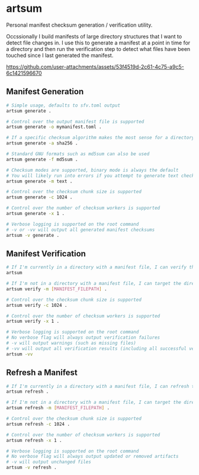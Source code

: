 # artsum

Personal manifest checksum generation / verification utility.

Occssionally I build manifests of large directory structures that I want to detect file changes in.
I use this to generate a manifest at a point in time for a directory and then run the verification step to detect what files have been touched since I last generated the manifest.

https://github.com/user-attachments/assets/53f4519d-2c61-4c75-a9c5-6c1421596670

## Manifest Generation

```bash
# Simple usage, defaults to sfv.toml output
artsum generate .

# Control over the output manifest file is supported
artsum generate -o mymanifest.toml .

# If a specific checksum algorithm makes the most sense for a directory, I can specify the algorithm
artsum generate -a sha256 .

# Standard GNU formats such as md5sum can also be used
artsum generate -f md5sum .

# Checksum modes are supported, binary mode is always the default
# You will likely run into errors if you attempt to generate text checksums in directories that contain files not using only UTF-8
artsum generate -m text .

# Control over the checksum chunk size is supported
artsum generate -c 1024 .

# Control over the number of checksum workers is supported
artsum generate -x 1 .

# Verbose logging is supported on the root command
# -v or -vv will output all generated manifest checksums
artsum -v generate .
```

## Manifest Verification

```bash
# If I'm currently in a directory with a manifest file, I can verify the manifest
artsum

# If I'm not in a directory with a manifest file, I can target the directory with the manifest
artsum verify -m [MANIFEST_FILEPATH] .

# Control over the checksum chunk size is supported
artsum verify -c 1024 .

# Control over the number of checksum workers is supported
artsum verify -x 1 .

# Verbose logging is supported on the root command
# No verbose flag will always output verification failures
# -v will output warnings (such as missing files)
# -vv will output all verification results (including all successful verifications)
artsum -vv
```

## Refresh a Manifest

```bash
# If I'm currently in a directory with a manifest file, I can refresh the manifest's checksums
artsum refresh .

# If I'm not in a directory with a manifest file, I can target the directory with the manifest
artsum refresh -m [MANIFEST_FILEPATH] .

# Control over the checksum chunk size is supported
artsum refresh -c 1024 .

# Control over the number of checksum workers is supported
artsum refresh -x 1 .

# Verbose logging is supported on the root command
# No verbose flag will always output updated or removed artifacts
# -v will output unchanged files
artsum -v refresh .
```
